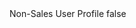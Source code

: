 <?xml version="1.0" encoding="UTF-8"?>
<CustomMetadata xmlns="http://soap.sforce.com/2006/04/metadata">
    <label>Non-Sales User Profile</label>
    <protected>false</protected>
</CustomMetadata>
